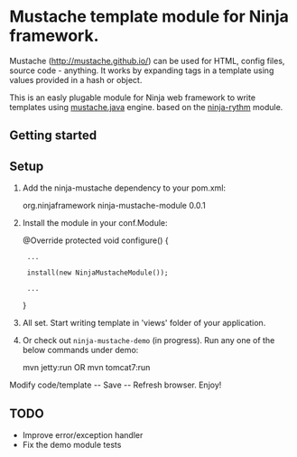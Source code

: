 Mustache template module for Ninja framework.
=====================
Mustache (http://mustache.github.io/) can be used for HTML, config files, source code - anything. It works by expanding tags in a template using values provided in a hash or object.

This is an easly plugable module for Ninja web framework to write templates using [mustache.java](https://github.com/spullara/mustache.java) engine. based on the [ninja-rythm](https://github.com/ninjaframework/ninja-rythm) module.

Getting started
---------------

Setup
-----

1) Add the ninja-mustache dependency to your pom.xml:

    <dependency>
        <groupId>org.ninjaframework</groupId>
        <artifactId>ninja-mustache-module</artifactId>
        <version>0.0.1</version>
    </dependency>

2) Install the module in your conf.Module:

    @Override
    protected void configure() {

        ...

        install(new NinjaMustacheModule());

        ...

    }
    
3) All set. Start writing template in 'views' folder of your application.


4) Or check out <code>ninja-mustache-demo</code> (in progress). Run any one of the below commands under demo:

    mvn jetty:run
    OR 
    mvn tomcat7:run


Modify code/template -- Save -- Refresh browser. Enjoy!


TODO
-----

 - Improve error/exception handler
 - Fix the demo module tests

